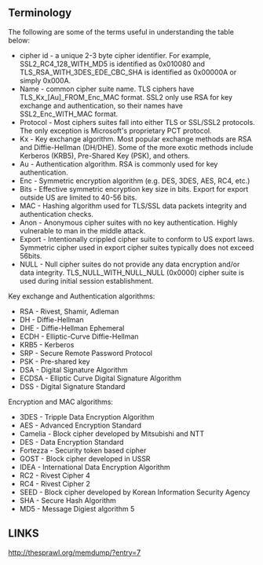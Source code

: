 Terminology
----

The following are some of the terms useful in understanding the table below:

+ cipher id - a unique 2-3 byte cipher identifier. For example, SSL2_RC4_128_WITH_MD5 is identified as 0x010080 and TLS_RSA_WITH_3DES_EDE_CBC_SHA is identified as 0x00000A or simply 0x000A.
+ Name - common cipher suite name. TLS ciphers have TLS_Kx_[Au]_FROM_Enc_MAC format. SSL2 only use RSA for key exchange and authentication, so their names have SSL2_Enc_WITH_MAC format.
+ Protocol - Most ciphers suites fall into either TLS or SSL/SSL2 protocols. The only exception is Microsoft's proprietary PCT protocol.
+ Kx - Key exchange algorithm. Most popular exchange methods are RSA and Diffie-Hellman (DH/DHE). Some of the more exotic methods include Kerberos (KRB5), Pre-Shared Key (PSK), and others.
+ Au - Authentication algorithm. RSA is commonly used for key authentication.
+ Enc - Symmetric encryption algorithm (e.g. DES, 3DES, AES, RC4, etc.)
+ Bits - Effective symmetric encryption key size in bits. Export for export outside US are limited to 40-56 bits.
+ MAC - Hashing algorithm used for TLS/SSL data packets integrity and authentication checks.
+ Anon - Anonymous cipher suites with no key authentication. Highly vulnerable to man in the middle attack.
+ Export - Intentionally crippled cipher suite to conform to US export laws. Symmetric cipher used in export cipher suites typically does not exceed 56bits.
+ NULL - Null cipher suites do not provide any data encryption and/or data integrity. TLS_NULL_WITH_NULL_NULL (0x0000) cipher suite is used during initial session establishment.

Key exchange and Authentication algorithms:

+ RSA - Rivest, Shamir, Adleman
+ DH - Diffie-Hellman
+ DHE - Diffie-Hellman Ephemeral
+ ECDH - Elliptic-Curve Diffie-Hellman
+ KRB5 - Kerberos
+ SRP - Secure Remote Password Protocol
+ PSK - Pre-shared key
+ DSA - Digital Signature Algorithm
+ ECDSA - Elliptic Curve Digital Signature Algorithm
+ DSS - Digital Signature Standard

Encryption and MAC algorithms:

+ 3DES - Tripple Data Encryption Algorithm
+ AES - Advanced Encryption Standard
+ Camelia - Block cipher developed by Mitsubishi and NTT
+ DES - Data Encryption Standard
+ Fortezza - Security token based cipher
+ GOST - Block cipher developed in USSR
+ IDEA - International Data Encryption Algorithm
+ RC2 - Rivest Cipher 4
+ RC4 - Rivest Cipher 2
+ SEED - Block cipher developed by Korean Information Security Agency
+ SHA - Secure Hash Algorithm
+ MD5 - Message Digiest algorithm 5

LINKS
----
http://thesprawl.org/memdump/?entry=7



